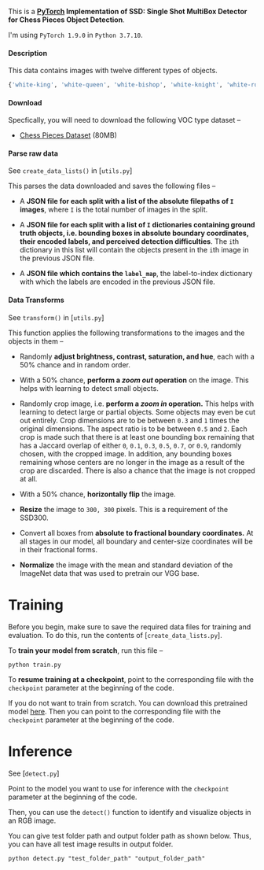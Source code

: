 This is a **[PyTorch](https://pytorch.org) Implementation of SSD: Single Shot MultiBox Detector for Chess Pieces Object Detection**.

I'm using `PyTorch 1.9.0` in `Python 3.7.10`.

#### Description

This data contains images with twelve different types of objects.

```python
{'white-king', 'white-queen', 'white-bishop', 'white-knight', 'white-rook', 'white-pawn', 'black-king', 'black-queen', 'black-bishop', 'black-knight', 'black-rook', 'black-pawn'}
```


#### Download

Specfically, you will need to download the following VOC type dataset –

- [Chess Pieces Dataset](https://public.roboflow.com/object-detection/chess-full/23) (80MB)


#### Parse raw data

See `create_data_lists()` in [`utils.py`]

This parses the data downloaded and saves the following files –

- A **JSON file for each split with a list of the absolute filepaths of `I` images**, where `I` is the total number of images in the split.

- A **JSON file for each split with a list of `I` dictionaries containing ground truth objects, i.e. bounding boxes in absolute boundary coordinates, their encoded labels, and perceived detection difficulties**. The `i`th dictionary in this list will contain the objects present in the `i`th image in the previous JSON file.

- A **JSON file which contains the `label_map`**, the label-to-index dictionary with which the labels are encoded in the previous JSON file. 



#### Data Transforms

See `transform()` in [`utils.py`]

This function applies the following transformations to the images and the objects in them –

- Randomly **adjust brightness, contrast, saturation, and hue**, each with a 50% chance and in random order.

- With a 50% chance, **perform a _zoom out_ operation** on the image. This helps with learning to detect small objects.

- Randomly crop image, i.e. **perform a _zoom in_ operation.** This helps with learning to detect large or partial objects. Some objects may even be cut out entirely. Crop dimensions are to be between `0.3` and `1` times the original dimensions. The aspect ratio is to be between `0.5` and `2`. Each crop is made such that there is at least one bounding box remaining that has a Jaccard overlap of either `0`, `0.1`, `0.3`, `0.5`, `0.7`, or `0.9`, randomly chosen, with the cropped image. In addition, any bounding boxes remaining whose centers are no longer in the image as a result of the crop are discarded. There is also a chance that the image is not cropped at all.

- With a 50% chance, **horizontally flip** the image.

- **Resize** the image to `300, 300` pixels. This is a requirement of the SSD300.

- Convert all boxes from **absolute to fractional boundary coordinates.** At all stages in our model, all boundary and center-size coordinates will be in their fractional forms.

- **Normalize** the image with the mean and standard deviation of the ImageNet data that was used to pretrain our VGG base.




# Training

Before you begin, make sure to save the required data files for training and evaluation. To do this, run the contents of [`create_data_lists.py`].


To **train your model from scratch**, run this file –

`python train.py`

To **resume training at a checkpoint**, point to the corresponding file with the `checkpoint` parameter at the beginning of the code.

If you do not want to train from scratch. You can download this pretrained model [here](https://drive.google.com/open?id=1bvJfF6r_zYl2xZEpYXxgb7jLQHFZ01Qe). Then you can point to the corresponding file with the `checkpoint` parameter at the beginning of the code.


# Inference

See [`detect.py`]

Point to the model you want to use for inference with the `checkpoint` parameter at the beginning of the code.

Then, you can use the `detect()` function to identify and visualize objects in an RGB image.

You can give test folder path and output folder path as shown below. Thus, you can have all test image results in output folder.

`python detect.py "test_folder_path" "output_folder_path"`





